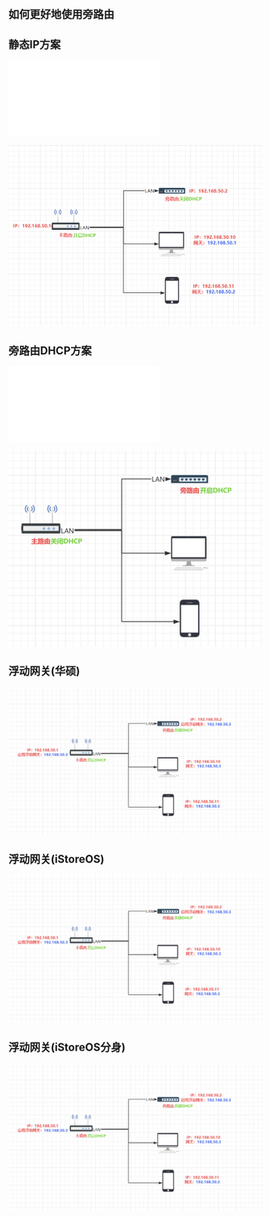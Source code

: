## 如何更好地使用旁路由



## 静态IP方案

<iframe src="//player.bilibili.com/player.html?isOutside=true&aid=115230466246919&bvid=BV18zW3zfEhn&cid=32488097556&p=1&autoplay=0" scrolling="no" border="0" frameborder="no" framespacing="0" allowfullscreen="true"></iframe>

![preview](./preview/jtip.png)


## 旁路由DHCP方案

<iframe src="//player.bilibili.com/player.html?isOutside=true&aid=115191022878789&bvid=BV1wtp3zVEWM&cid=32334743615&p=1&autoplay=0" scrolling="no" border="0" frameborder="no" framespacing="0" allowfullscreen="true"></iframe>

![preview](./preview/dhcp.png)


## 浮动网关(华硕)
![preview](./preview/asusfd.png)


## 浮动网关(iStoreOS)

![preview](./preview/asusfd.png)


## 浮动网关(iStoreOS分身)
![preview](./preview/asusfd.png)
